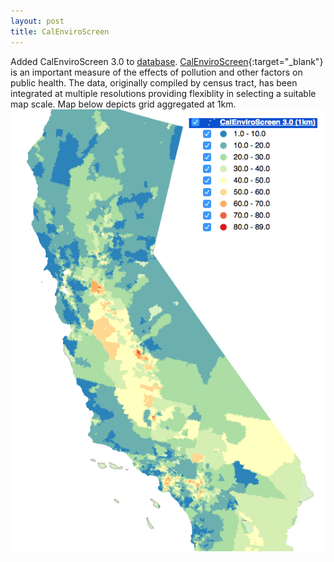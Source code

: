 ```yaml
---
layout: post
title: CalEnviroScreen
---
```

Added CalEnviroScreen 3.0 to [database](docs/pages/database.html). [CalEnviroScreen](http://oehha.ca.gov/calenviroscreen){:target="_blank"} is an important measure of the effects of pollution and other factors on public health.
The data, originally compiled by census tract, has been integrated at multiple resolutions providing flexiblity in selecting a suitable map scale. 
Map below depicts grid aggregated at 1km.
![screen_calenviro2](docs/_posts/screen_calenviro2.png)
